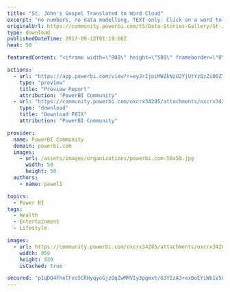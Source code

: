 ```yaml
---
title: "St. John's Gospel Translated to Word Cloud"
excerpt: "no numbers, no data modelling, TEXT only. Click on a word to view the related sentences; click on a sentence and view a cloud generated word visual."
originalUrl: https://community.powerbi.com/t5/Data-Stories-Gallery/St-John-s-Gospel-Translated-to-Word-Cloud/m-p/249885
type: download
publishedDateTime: 2017-09-12T01:19:00Z
heat: 50

featuredContent: "<iframe width=\"800\" height=\"500\" frameborder=\"0\" src=\"https://app.powerbi.com/view?r=eyJrIjoiMWZkNzU2YjUtYzQzZi00ZTg4LWFlZTEtOTIxOGNmZDczMmFkIiwidCI6ImI3M2IxZDZlLTIxZDUtNGUzOC1iMjM5LTgxMzRkOWQyYmY3OCIsImMiOjh9\"></iframe>"

actions:
  - url: "https://app.powerbi.com/view?r=eyJrIjoiMWZkNzU2YjUtYzQzZi00ZTg4LWFlZTEtOTIxOGNmZDczMmFkIiwidCI6ImI3M2IxZDZlLTIxZDUtNGUzOC1iMjM5LTgxMzRkOWQyYmY3OCIsImMiOjh9"
    type: "preview"
    title: "Preview Report"
    attribution: "PowerBI Community"
  - url: "https://community.powerbi.com/oxcrx34285/attachments/oxcrx34285/DataStoriesGallery/1131/2/john%20word%20cloud.pbix"
    type: "download"
    title: "Download PBIX"
    attribution: "PowerBI Community"

provider:
  name: PowerBI Community
  domain: powerbi.com
  images:
    - url: /assets/images/organizations/powerbi.com-50x50.jpg
      width: 50
      height: 50
  authors:
    - name: pawel1

topics:
  - Power BI
tags:
  - Health
  - Entertainment
  - Lifestyle

images:
  - url: https://community.powerbi.com/oxcrx34285/attachments/oxcrx34285/DataStoriesGallery/1131/1/wordcloudjohnall.jpg
    width: 959
    height: 539
    isCached: true

secured: "p1qDQ4FheTFvo5CRHyqyoGjzQqZwMMVIy3pgmxt/G3YIzA3+exBoEYiWb1V58hnyrimrun2jYVHCJ/Cy7tXp/sLMW3tjOrJc1hV3IaVKCXoSD/gZEJnVGlf0QCzfFutw+vd9mo6WyMDrWT9I6vClP8vNXctQPw8JYRgS3M9s+o2/KQpabyF/r2ah8wDn8F6xuDHIQqkmMP/YT6GvIQZ86ZDYdGRnlhFGnZA3i9ybI2NgLp2kldWFLg7vcsLa8mepFd/AYFQpiFNIC0r3XEj+GYGw7/71OGi2s1V9Iy448Jdj9FgRXDD3ZHFAuyLwGKyV2lfergXKogFK3gemRNkIn+4drej9PHn9i8IDxytP6eN/N/yJpp1kfWHGw1aY/IM9nt1tE7xvBycNpBuDVIh87w==;xN3f81NBZD2VLz58MNkI9g=="
---
```


